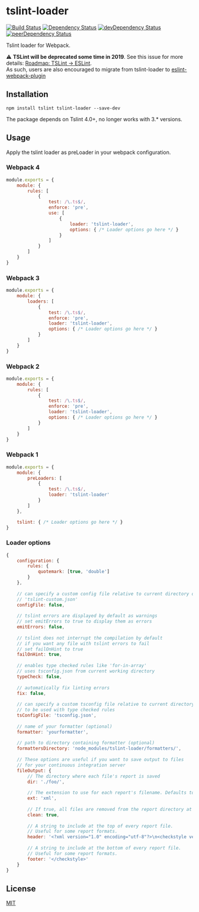 # tslint-loader
[![Build Status](https://travis-ci.org/wbuchwalter/tslint-loader.svg?branch=master)](https://travis-ci.org/wbuchwalter/tslint-loader)
[![Dependency Status](https://david-dm.org/wbuchwalter/tslint-loader.svg)](https://david-dm.org/wbuchwalter/tslint-loader)
[![devDependency Status](https://david-dm.org/wbuchwalter/tslint-loader/dev-status.svg)](https://david-dm.org/wbuchwalter/tslint-loader?type=dev)
[![peerDependency Status](https://david-dm.org/wbuchwalter/tslint-loader/peer-status.svg)](https://david-dm.org/wbuchwalter/tslint-loader?type=peer)

Tslint loader for Webpack.

:warning: __TSLint will be deprecated some time in 2019__. See this issue for more details: [Roadmap: TSLint &rarr; ESLint](https://github.com/palantir/tslint/issues/4534).   
As such, users are also encouraged to migrate from tslint-loader to [eslint-webpack-plugin ](https://github.com/webpack-contrib/eslint-webpack-plugin)

## Installation

``` shell
npm install tslint tslint-loader --save-dev
```

The package depends on Tslint 4.0+, no longer works with 3.* versions.

## Usage

Apply the tslint loader as preLoader in your webpack configuration.

### Webpack 4

```javascript
module.exports = {
    module: {
        rules: [
            {
                test: /\.ts$/,
                enforce: 'pre',
                use: [
                    {
                        loader: 'tslint-loader',
                        options: { /* Loader options go here */ }
                    }
                ]
            }
        ]
    }
}
```

### Webpack 3

```javascript
module.exports = {
    module: {
        loaders: [
            {
                test: /\.ts$/,
                enforce: 'pre',
                loader: 'tslint-loader',
                options: { /* Loader options go here */ }
            }
        ]
    }
}
```

### Webpack 2

```javascript
module.exports = {
    module: {
        rules: [
            {
                test: /\.ts$/,
                enforce: 'pre',
                loader: 'tslint-loader',
                options: { /* Loader options go here */ }
            }
        ]
    }
}
```

### Webpack 1

```javascript
module.exports = {
    module: {
        preLoaders: [
            {
                test: /\.ts$/,
                loader: 'tslint-loader'
            }
        ]
    },

    tslint: { /* Loader options go here */ }
}
```

### Loader options

```javascript
{
    configuration: {
        rules: {
            quotemark: [true, 'double']
        }
    },
    
    // can specify a custom config file relative to current directory or with absolute path
    // 'tslint-custom.json'
    configFile: false,
    
    // tslint errors are displayed by default as warnings
    // set emitErrors to true to display them as errors
    emitErrors: false,
    
    // tslint does not interrupt the compilation by default
    // if you want any file with tslint errors to fail
    // set failOnHint to true
    failOnHint: true,
    
    // enables type checked rules like 'for-in-array'
    // uses tsconfig.json from current working directory
    typeCheck: false,
    
    // automatically fix linting errors
    fix: false,
    
    // can specify a custom tsconfig file relative to current directory or with absolute path
    // to be used with type checked rules
    tsConfigFile: 'tsconfig.json',
    
    // name of your formatter (optional)
    formatter: 'yourformatter',
    
    // path to directory containing formatter (optional)
    formattersDirectory: 'node_modules/tslint-loader/formatters/',
    
    // These options are useful if you want to save output to files
    // for your continuous integration server
    fileOutput: {
        // The directory where each file's report is saved
        dir: './foo/',
    
        // The extension to use for each report's filename. Defaults to 'txt'
        ext: 'xml',
    
        // If true, all files are removed from the report directory at the beginning of run
        clean: true,
    
        // A string to include at the top of every report file.
        // Useful for some report formats.
        header: '<?xml version="1.0" encoding="utf-8"?>\n<checkstyle version="5.7">',
    
        // A string to include at the bottom of every report file.
        // Useful for some report formats.
        footer: '</checkstyle>'
    }
}
```

## License

[MIT](http://www.opensource.org/licenses/mit-license.php)



